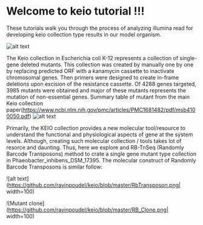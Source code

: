 # Welcome to keio tutorial !!!
These tutorials walk you through the process of analyzing illumina read for developing keio collection type results in our model organism. 

![alt text](https://github.com/ravinpoudel/keio/blob/master/keio.png)


The Keio collection in  Escherichia coli K-12 represents  a collection of single-gene deleted mutants. This collection was created by manually one by one by replacing predicted ORF with a kanamycin cassette to inactivate chromosomal genes. Then primers were designed to create in-frame deletions upon excision of the resistance cassette. Of 4288 genes targeted, 3985 mutants were obtained and major of these mutants represents the mutation of non-essential genes. Summary table of mutant from the main Keio collection paper(https://www.ncbi.nlm.nih.gov/pmc/articles/PMC1681482/pdf/msb4100050.pdf)
![alt text](https://github.com/ravinpoudel/keio/blob/master/KEIO_mutant_summary.png)

Primarily, the KEIO collection provides a new molecular tool/resource to understand the functional and physiological aspects of gene at the system levels. 
Although, creating such molecular collection / tools takes lot of resorce and daunting. Thus, here we explore and RB-TnSeq (Randomly Barcode Transposons) method to crate a single gene mutant type collection in Phaeobacter_inhibens_DSM_17395. The molecular construct of Randomly Barcode Transposons is similar follow:

![alt text](https://github.com/ravinpoudel/keio/blob/master/RbTransposon.png| width=100)


![Mutant clone](https://github.com/ravinpoudel/keio/blob/master/RB_Clone.png| width=100)


